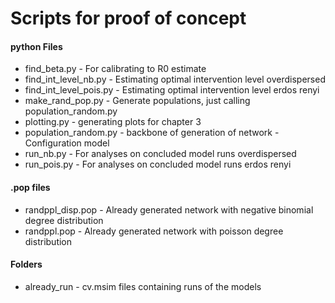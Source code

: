 # Scripts for proof of concept
#### python Files
* find_beta.py - For calibrating to R0 estimate
* find_int_level_nb.py - Estimating optimal intervention level overdispersed
* find_int_level_pois.py - Estimating optimal intervention level erdos renyi
* make_rand_pop.py - Generate populations, just calling population_random.py
* plotting.py - generating plots for chapter 3
* population_random.py - backbone of generation of network - Configuration model
* run_nb.py - For analyses on concluded model runs overdispersed
* run_pois.py - For analyses on concluded model runs erdos renyi

#### .pop files
* randppl_disp.pop - Already generated network with negative binomial degree distribution
* randppl.pop - Already generated network with poisson degree distribution

#### Folders
* already_run - cv.msim files containing runs of the models

